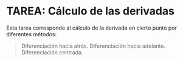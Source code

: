 # TAREA: Cálculo de las derivadas 
Esta tarea corresponde al cálculo de la derivada en cierto punto por diferentes métodos:
>Diferenciación hacia atrás.
>Diferenciación hacia adelante.
>Diferenciación centrada.

